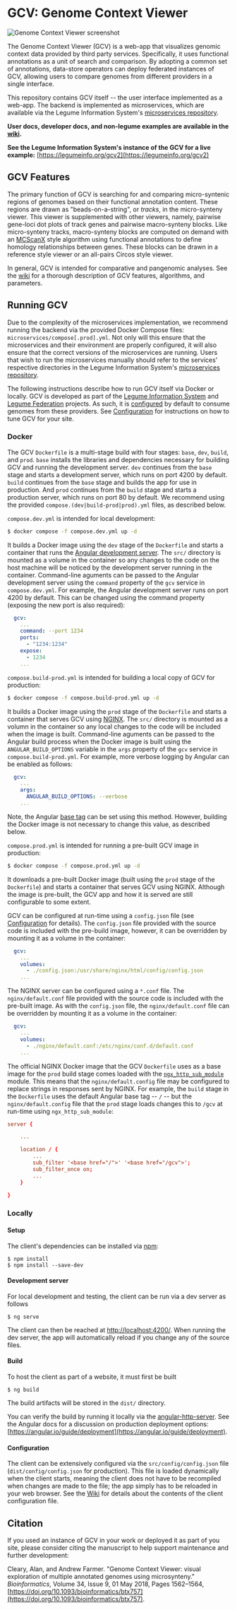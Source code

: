 # GCV: Genome Context Viewer

![Genome Context Viewer screenshot](/doc/img/screenshot.png)

The Genome Context Viewer (GCV) is a web-app that visualizes genomic context data provided by third party services.
Specifically, it uses functional annotations as a unit of search and comparison.
By adopting a common set of annotations, data-store operators can deploy federated instances of GCV, allowing users to compare genomes from different providers in a single interface.

This repository contains GCV itself -- the user interface implemented as a web-app.
The backend is implemented as microservices, which are available via the Legume Information System's [microservices repository](https://github.com/legumeinfo/microservices).

**User docs, developer docs, and non-legume examples are available in the [wiki](https://github.com/legumeinfo/gcv/wiki).**

**See the Legume Information System's instance of the GCV for a live example:** [https://legumeinfo.org/gcv2](https://legumeinfo.org/gcv2)


## GCV Features

The primary function of GCV is searching for and comparing micro-syntenic regions of genomes based on their functional annotation content.
These regions are drawn as "beads-on-a-string", or _tracks_, in the micro-synteny viewer.
This viewer is supplemented with other viewers, namely, pairwise gene-loci dot plots of track genes and pairwise macro-synteny blocks.
Like micro-synteny tracks, macro-synteny blocks are computed on demand with an [MCScanX](https://doi.org/10.1093/nar/gkr1293) style algorithm using functional annotations to define homology relationships between genes.
These blocks can be drawn in a reference style viewer or an all-pairs Circos style viewer.

In general, GCV is intended for comparative and pangenomic analyses.
See the [wiki](https://github.com/legumeinfo/lis_context_viewer/wiki/User-Help) for a thorough description of GCV features, algorithms, and parameters.


## Running GCV

Due to the complexity of the microservices implementation, we recommend running the backend via the provided Docker Compose files: `microservices/compose[.prod].yml`.
Not only will this ensure that the microservices and their environment are properly configured, it will also ensure that the correct versions of the microservices are running.
Users that wish to run the microservices manually should refer to the services' respective directories in the Legume Information System's [microservices repository](https://github.com/legumeinfo/microservices).

The following instructions describe how to run GCV itself via Docker or locally.
GCV is developed as part of the [Legume Information System](https://legumeinfo.org/) and [Legume Federation](https://www.legumefederation.org/) projects.
As such, it is [configured](https://github.com/legumeinfo/gcv/wiki/Client-Configuration) by default to consume genomes from these providers.
See [Configuration](#configuration) for instructions on how to tune GCV for your site.

### Docker

The GCV `Dockerfile` is a multi-stage build with four stages: `base`, `dev`, `build`, and `prod`.
`base` installs the libraries and dependencies necessary for building GCV and running the development server.
`dev` continues from the `base` stage and starts a development server, which runs on port 4200 by default.
`build` continues from the `base` stage and builds the app for use in production.
And `prod` continues from the `build` stage and starts a production server, which runs on port 80 by default.
We recommend using the provided `compose.(dev|build-prod|prod).yml` files, as described below.

`compose.dev.yml` is intended for local development:
```bash
$ docker compose -f compose.dev.yml up -d
```
It builds a Docker image using the `dev` stage of the `Dockerfile` and starts a container that runs the [Angular development server](#development-server).
The `src/` directory is mounted as a volume in the container so any changes to the code on the host machine will be noticed by the development server running in the container.
Command-line aguments can be passed to the Angular development server using the `command` property of the `gcv` service in `compose.dev.yml`.
For example, the Angular development server runs on port 4200 by default.
This can be changed using the command property (exposing the new port is also required):
```yml
  gcv:
    ...
    command: --port 1234
    ports:
      - "1234:1234"
    expose:
      - 1234
    ...
```

`compose.build-prod.yml` is intended for building a local copy of GCV for production:
```bash
$ docker compose -f compose.build-prod.yml up -d
```
It builds a Docker image using the `prod` stage of the `Dockerfile` and starts a container that serves GCV using [NGINX](https://www.nginx.com/).
The `src/` directory is mounted as a volumn in the container so any local changes to the code will be included when the image is built.
Command-line aguments can be passed to the Angular build process when the Docker image is built using the `ANGULAR_BUILD_OPTIONS` variable in the `args` property of the `gcv` service in `compose.build-prod.yml`.
For example, more verbose logging by Angular can be enabled as follows:
```yml
  gcv:
    ...
    args:
      ANGULAR_BUILD_OPTIONS: --verbose
    ...
```
Note, the Angular [base tag](https://angular.io/guide/deployment#the-base-tag) can be set using this method.
However, building the Docker image is not necessary to change this value, as described below.

`compose.prod.yml` is intended for running a pre-built GCV image in production:
```bash
$ docker compose -f compose.prod.yml up -d
```
It downloads a pre-built Docker image (built using the `prod` stage of the `Dockerfile`) and starts a container that serves GCV using NGINX.
Although the image is pre-built, the GCV app and how it is served are still configurable to some extent.

GCV can be configured at run-time using a `config.json` file (see [Configuration](#configuration) for details).
The `config.json` file provided with the source code is included with the pre-build image, however, it can be overridden by mounting it as a volume in the container:
```yml
  gcv:
    ...
    volumes:
      - ./config.json:/usr/share/nginx/html/config/config.json
    ...
```
The NGINX server can be configured using a `*.conf` file.
The `nginx/default.conf` file provided with the source code is included with the pre-built image.
As with the `config.json` file, the `nginx/default.conf` file can be overridden by mounting it as a volume in the container:
```yml
  gcv:
    ...
    volumes:
      - ./nginx/default.conf:/etc/nginx/conf.d/default.conf
    ...
```
The official NGINX Docker image that the GCV `Dockerfile` uses as a base image for the `prod` build stage comes loaded with the [`ngx_http_sub_module`](https://nginx.org/en/docs/http/ngx_http_sub_module.html) module.
This means that the `nginx/default.config` file may be configured to replace strings in responses sent by NGINX.
For example, the `build` stage in the `Dockerfile` uses the default Angular base tag -- `/` -- but the `nginx/default.config` file that the `prod` stage loads changes this to `/gcv` at run-time using `ngx_http_sub_module`:
```conf
server {

    ...

    location / {
        ...
        sub_filter '<base href="/">' '<base href="/gcv">';
        sub_filter_once on;
        ...
    }

}
```


### Locally

#### Setup

The client's dependencies can be installed via [npm](https://www.npmjs.com/):

    $ npm install
    $ npm install --save-dev

#### Development server

For local development and testing, the client can be run via a dev server as follows

    $ ng serve

The client can then be reached at [http://localhost:4200/](http://localhost:4200/).
When running the dev server, the app will automatically reload if you change any of the source files.

#### Build

To host the client as part of a website, it must first be built

    $ ng build

The build artifacts will be stored in the `dist/` directory.

You can verify the build by running it locally via the [angular-http-server](https://www.npmjs.com/package/angular-http-server).
See the Angular docs for a discussion on production deployment options: [https://angular.io/guide/deployment](https://angular.io/guide/deployment).

#### Configuration

The client can be extensively configured via the `src/config/config.json` file (`dist/config/config.json` for production).
This file is loaded dynamically when the client starts, meaning the client does not have to be recompiled when changes are made to the file; the app simply has to be reloaded in your web browser.
See the [Wiki](https://github.com/legumeinfo/lis_context_viewer/wiki/Client-Configuration) for details about the contents of the client configuration file.

## Citation
If you used an instance of GCV in your work or deployed it as part of you site, please consider citing the manuscript to help support maintenance and further development:

Cleary, Alan, and Andrew Farmer. "Genome Context Viewer: visual exploration of multiple annotated genomes using microsynteny." _Bioinformatics_, Volume 34, Issue 9, 01 May 2018, Pages 1562&ndash;1564, [https://doi.org/10.1093/bioinformatics/btx757](https://doi.org/10.1093/bioinformatics/btx757).
